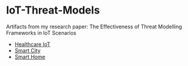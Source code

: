 # IoT-Threat-Models
Artifacts from my research paper: The Effectiveness of Threat Modelling Frameworks in IoT Scenarios

- [Healthcare IoT](https://docs.google.com/spreadsheets/d/1I7DU2-DGl3FGgW_X_aiQGkb3yTeVwIRiUnk29o_UWSc/edit?usp=sharing)
- [Smart City](https://docs.google.com/spreadsheets/d/1Gy2VYJyTPr52liRN-9fvA6IgyHtg2z7ZuHKny_AjhpE/edit?usp=sharing)
- [Smart Home](https://docs.google.com/spreadsheets/d/1EI3oGHUt6BH0oDdDK063LojfrZqpeTRcAyHdQF4Us_A/edit?usp=sharing)


